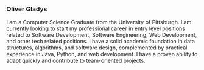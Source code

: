 ### Oliver Gladys
I am a Computer Science Graduate from the University of Pittsburgh.  I am currently looking to start my professional career in entry level positions related to Software Development, Software Engineering, Web Development, and other tech related positions.  I have a solid academic foundation in data structures, 
algorithms, and software design, complemented by practical experience in Java, Python, and web development. I have a proven ability to adapt quickly and 
contribute to team-oriented projects.

<!--
**Oliver3268/Oliver3268** is a ✨ _special_ ✨ repository because its `README.md` (this file) appears on your GitHub profile.

Here are some ideas to get you started:
I am currently a senior at the University of Pittsburgh studying Computer Science.

- 🔭 I’m currently working on ...
- 🌱 I’m currently learning ...
- 👯 I’m looking to collaborate on ...
- 🤔 I’m looking for help with ...
- 💬 Ask me about ...
- 📫 How to reach me: ...
- 😄 Pronouns: ...
- ⚡ Fun fact: ...
-->
